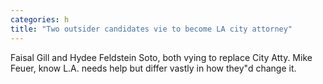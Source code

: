 ```yaml
---
categories: h
title: "Two outsider candidates vie to become LA city attorney"
---
```

Faisal Gill and Hydee Feldstein Soto, both vying to replace City Atty. Mike Feuer, know L.A. needs help but differ vastly in how they"d change it. 